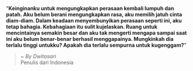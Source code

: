 "**Keinginanku untuk mengungkapkan perasaan kembali lumpuh dan patah. Aku belum berani mengungkapkan rasa, aku memilih jatuh cinta diam-diam. Dalam keadaan menyembunyikan perasaan seperti ini, aku tetap bahagia. Kebahagiaan itu sulit kujelaskan. Ruang untuk mencintainya semakin besar dan aku tak mengerti mengapa sampai saat ini aku belum benar-benar berhasil menggapainya. Mungkinkah dia terlalu tinggi untukku? Apakah dia terlalu sempurna untuk kugenggam?**"

> ~ _By Dwitasari_  
Penulis dari Indonesia
